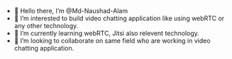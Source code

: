 - 👋 Hello there, I’m @Md-Naushad-Alam
- 👀 I’m interested to build video chatting application like using webRTC or any other technology.
- 🌱 I’m currently learning webRTC, Jitsi also relevent technology.
- 💞️ I’m looking to collaborate on same field who are working in video chatting application.


<!---
Md-Naushad-Alam/Md-Naushad-Alam is a ✨ special ✨ repository because its `README.md` (this file) appears on your GitHub profile.
You can click the Preview link to take a look at your changes.
--->
